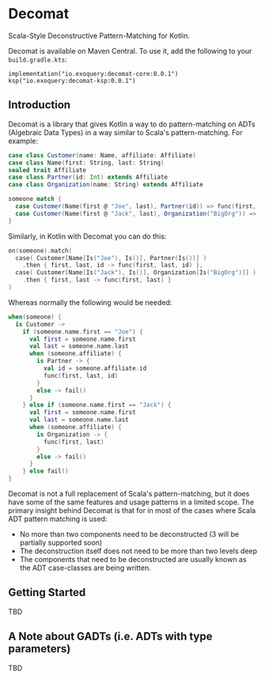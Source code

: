 # Decomat

Scala-Style Deconstructive Pattern-Matching for Kotlin.

Decomat is available on Maven Central. To use it, add the following to your `build.gradle.kts`:
```
implementation("io.exoquery:decomat-core:0.0.1")
ksp("io.exoquery:decomat-ksp:0.0.1")
```

## Introduction

Decomat is a library that gives Kotlin a way to do pattern-matching on ADTs (Algebraic Data Types) in a way similar 
to Scala's pattern-matching. For example:

```scala
case class Customer(name: Name, affiliate: Affiliate)
case class Name(first: String, last: String)
sealed trait Affiliate
case class Partner(id: Int) extends Affiliate
case class Organization(name: String) extends Affiliate

someone match {
  case Customer(Name(first @ "Joe", last), Partner(id)) => func(first, last, id)
  case Customer(Name(first @ "Jack", last), Organization("BigOrg")) => func(first, last)
}
```

Similarly, in Kotlin with Decomat you can do this:
```kotlin
on(someone).match(
  case( Customer[Name[Is("Joe"), Is()], Partner(Is())] )
    .then { first, last, id -> func(first, last, id) },
  case( Customer[Name[Is("Jack"), Is()], Organization[Is("BigOrg")]] )
    .then { first, last -> func(first, last) }
)
```

Whereas normally the following would be needed:
```kotlin
when(someone) {
  is Customer ->
    if (someone.name.first == "Joe") {
      val first = someone.name.first
      val last = someone.name.last
      when (someone.affiliate) {
        is Partner -> {
          val id = someone.affiliate.id
          func(first, last, id)
        }
        else -> fail()
      }
    } else if (someone.name.first == "Jack") {
      val first = someone.name.first
      val last = someone.name.last
      when (someone.affiliate) {
        is Organization -> {
          func(first, last)
        }
        else -> fail()
      }
    } else fail()
}
```

Decomat is not a full replacement of Scala's pattern-matching, but it does have some of the same 
features and usage patterns in a limited scope. The primary insight behind Decomat is that for in most of 
the cases where Scala ADT pattern matching is used:

* No more than two components need to be deconstructed (3 will be partially supported soon)
* The deconstruction itself does not need to be more than two levels deep
* The components that need to be deconstructed are usually known as the ADT case-classes are being written.

## Getting Started

TBD

## A Note about GADTs (i.e. ADTs with type parameters)

TBD




